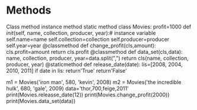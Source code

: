 # Methods
Class method instance method static method
class Movies:
    profit=1000
    def _init_(self, name, collection, producer, year):# instance variable
        self.name=name
        self.collection=collection
        self.producer=producer
        self.year=year
    @classmethod
    def change_profit(cls,amount):
        cls.profit=amount
        return cls.profit
    @classmethod
    def data_set(cls,data):
        name, collection, producer, year=data.split(",")
        return cls(name, collection, producer, year)
    @staticmethod
    def release_date(date):
        lis=[2008, 2004, 2010, 2011]
        if date in lis:
            return'True'
        return'False'

    
m1 = Movies('iron man', 580, 'kevin', 2008)
m2 = Movies('the incredible hulk', 680, 'gale', 2009)
data='thor,700,feige,2011'
print(Movies.releasse_date(12))
print(Movies.change_profit(2000))
print(Movies.data_set(data))
